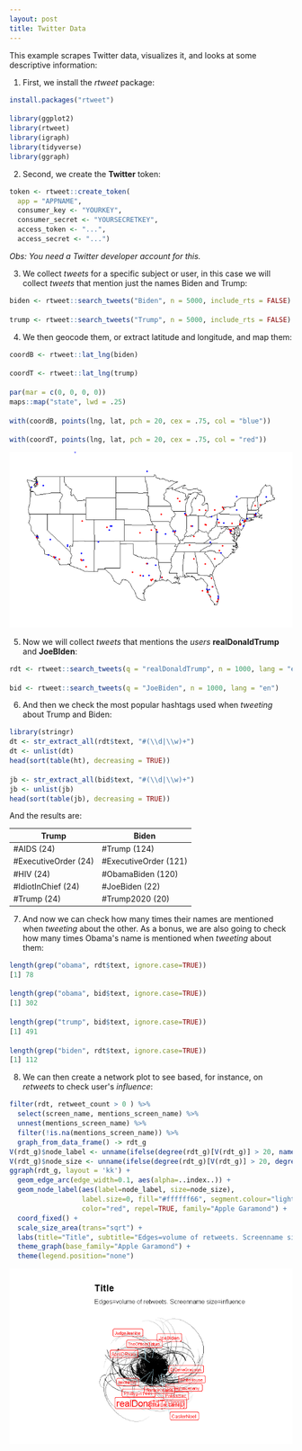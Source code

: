 ```yaml
---
layout: post
title: Twitter Data
---
```


This example scrapes Twitter data, visualizes it, and looks at some descriptive information:

1. First, we install the *rtweet* package:

```R
install.packages("rtweet")

library(ggplot2)
library(rtweet)
library(igraph)
library(tidyverse)
library(ggraph)

```

2. Second, we create the **Twitter** token:

```R
token <- rtweet::create_token(
  app = "APPNAME",
  consumer_key <- "YOURKEY",
  consumer_secret <- "YOURSECRETKEY",
  access_token <- "...",
  access_secret <- "...")
```
*Obs: You need a Twitter developer account for this.*

3. We collect *tweets* for a specific subject or user, in this case we will collect *tweets* that mention just the names Biden and Trump:

```R
biden <- rtweet::search_tweets("Biden", n = 5000, include_rts = FALSE)

trump <- rtweet::search_tweets("Trump", n = 5000, include_rts = FALSE)
```

4. We then geocode them, or extract latitude and longitude, and map them:

```R
coordB <- rtweet::lat_lng(biden)

coordT <- rtweet::lat_lng(trump)

par(mar = c(0, 0, 0, 0))
maps::map("state", lwd = .25)

with(coordB, points(lng, lat, pch = 20, cex = .75, col = "blue"))

with(coordT, points(lng, lat, pch = 20, cex = .75, col = "red"))
```

![Resulting Map](https://github.com/pmcavallo/pmcavallo.github.io/blob/master/images/trump_biden.png?raw=true)

5. Now we will collect *tweets* that mentions the *users* **realDonaldTrump** and **JoeBIden**:

```R
rdt <- rtweet::search_tweets(q = "realDonaldTrump", n = 1000, lang = "en")

bid <- rtweet::search_tweets(q = "JoeBiden", n = 1000, lang = "en")
```

6. And then we check the most popular hashtags used when *tweeting* about Trump and Biden:

```R
library(stringr)
dt <- str_extract_all(rdt$text, "#(\\d|\\w)+")
dt <- unlist(dt)
head(sort(table(ht), decreasing = TRUE))

jb <- str_extract_all(bid$text, "#(\\d|\\w)+")
jb <- unlist(jb)
head(sort(table(jb), decreasing = TRUE))
```
And the results are:

| Trump                | Biden                |
| ---------------------|----------------------|
| #AIDS    (24)        | #Trump (124)         |
| #ExecutiveOrder (24) | #ExecutiveOrder (121)|  
| #HIV (24)            | #ObamaBiden (120)    |  
| #IdiotInChief (24)   | #JoeBiden (22)       |
| #Trump (24)          | #Trump2020 (20)      |


7. And now we can check  how many times their names are mentioned when *tweeting* about the other. As a bonus, we are also going to check how many times Obama's name is mentioned when *tweeting* about them:

```R
length(grep("obama", rdt$text, ignore.case=TRUE))  
[1] 78

length(grep("obama", bid$text, ignore.case=TRUE))  
[1] 302

length(grep("trump", bid$text, ignore.case=TRUE))  
[1] 491

length(grep("biden", rdt$text, ignore.case=TRUE))
[1] 112
```

8. We can then create a network plot to see based, for instance, on *retweets* to check user's *influence*:

```R
filter(rdt, retweet_count > 0 ) %>% 
  select(screen_name, mentions_screen_name) %>%
  unnest(mentions_screen_name) %>% 
  filter(!is.na(mentions_screen_name)) %>% 
  graph_from_data_frame() -> rdt_g
V(rdt_g)$node_label <- unname(ifelse(degree(rdt_g)[V(rdt_g)] > 20, names(V(rdt_g)), "")) 
V(rdt_g)$node_size <- unname(ifelse(degree(rdt_g)[V(rdt_g)] > 20, degree(rdt_g), 0)) 
ggraph(rdt_g, layout = 'kk') + 
  geom_edge_arc(edge_width=0.1, aes(alpha=..index..)) +
  geom_node_label(aes(label=node_label, size=node_size),
                  label.size=0, fill="#ffffff66", segment.colour="light blue",
                  color="red", repel=TRUE, family="Apple Garamond") +
  coord_fixed() +
  scale_size_area(trans="sqrt") +
  labs(title="Title", subtitle="Edges=volume of retweets. Screenname size=influence") +
  theme_graph(base_family="Apple Garamond") +
  theme(legend.position="none") 
  ```
  
  ![Network Plot](https://github.com/pmcavallo/pmcavallo.github.io/blob/master/images/net_T.png)

 
